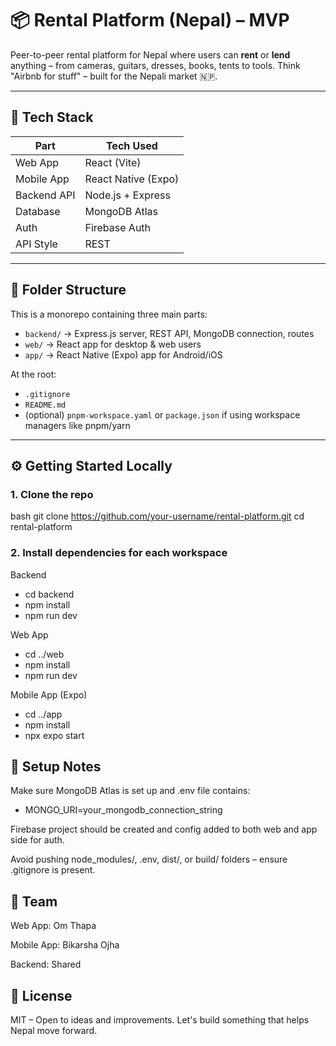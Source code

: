 # 📦 Rental Platform (Nepal) – MVP

Peer-to-peer rental platform for Nepal where users can **rent** or **lend** anything – from cameras, guitars, dresses, books, tents to tools. Think "Airbnb for stuff" – built for the Nepali market 🇳🇵.

---

## 🚀 Tech Stack

| Part        | Tech Used           |
|-------------|---------------------|
| Web App     | React (Vite)        |
| Mobile App  | React Native (Expo) |
| Backend API | Node.js + Express   |
| Database    | MongoDB Atlas       |
| Auth        | Firebase Auth       |
| API Style   | REST                |

---

## 🧱 Folder Structure

This is a monorepo containing three main parts:

- `backend/` → Express.js server, REST API, MongoDB connection, routes
- `web/` → React app for desktop & web users
- `app/` → React Native (Expo) app for Android/iOS

At the root:
- `.gitignore`
- `README.md`
- (optional) `pnpm-workspace.yaml` or `package.json` if using workspace managers like pnpm/yarn

---

## ⚙️ Getting Started Locally

### 1. Clone the repo
bash
git clone https://github.com/your-username/rental-platform.git
cd rental-platform

### 2. Install dependencies for each workspace
Backend
  - cd backend
  - npm install
  - npm run dev

Web App
  - cd ../web
  - npm install
  - npm run dev

Mobile App (Expo)
  - cd ../app
  - npm install
  - npx expo start

## 📌 Setup Notes
Make sure MongoDB Atlas is set up and .env file contains:
  - MONGO_URI=your_mongodb_connection_string

Firebase project should be created and config added to both web and app side for auth.

Avoid pushing node_modules/, .env, dist/, or build/ folders – ensure .gitignore is present.

## 👥 Team
Web App: Om Thapa

Mobile App: Bikarsha Ojha

Backend: Shared

## 📄 License
MIT – Open to ideas and improvements. Let's build something that helps Nepal move forward.